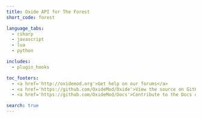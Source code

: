 ```yaml
---
title: Oxide API for The Forest
short_code: forest

language_tabs:
  - csharp
  - javascript
  - lua
  - python

includes:
  - plugin_hooks

toc_footers:
  - <a href='http://oxidemod.org'>Get help on our forums</a>
  - <a href='https://github.com/OxideMod/Oxide'>View the source on GitHub</a>
  - <a href='https://github.com/OxideMod/Docs'>Contribute to the Docs on GitHub</a>

search: true
---
```


